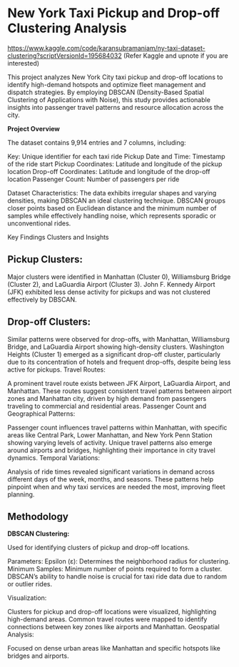 # New York Taxi Pickup and Drop-off Clustering Analysis

https://www.kaggle.com/code/karansubramaniam/ny-taxi-dataset-clustering?scriptVersionId=195684032
(Refer Kaggle and upnote if you are interested)

This project analyzes New York City taxi pickup and drop-off locations to identify high-demand hotspots and optimize fleet management and dispatch strategies. By employing DBSCAN (Density-Based Spatial Clustering of Applications with Noise), this study provides actionable insights into passenger travel patterns and resource allocation across the city.

**Project Overview**

The dataset contains 9,914 entries and 7 columns, including:

Key: Unique identifier for each taxi ride
Pickup Date and Time: Timestamp of the ride start
Pickup Coordinates: Latitude and longitude of the pickup location
Drop-off Coordinates: Latitude and longitude of the drop-off location
Passenger Count: Number of passengers per ride

Dataset Characteristics:
The data exhibits irregular shapes and varying densities, making DBSCAN an ideal clustering technique. DBSCAN groups closer points based on Euclidean distance and the minimum number of samples while effectively handling noise, which represents sporadic or unconventional rides.

Key Findings
Clusters and Insights

## Pickup Clusters:

Major clusters were identified in Manhattan (Cluster 0), Williamsburg Bridge (Cluster 2), and LaGuardia Airport (Cluster 3).
John F. Kennedy Airport (JFK) exhibited less dense activity for pickups and was not clustered effectively by DBSCAN.

## Drop-off Clusters:

Similar patterns were observed for drop-offs, with Manhattan, Williamsburg Bridge, and LaGuardia Airport showing high-density clusters.
Washington Heights (Cluster 1) emerged as a significant drop-off cluster, particularly due to its concentration of hotels and frequent drop-offs, despite being less active for pickups.
Travel Routes:

A prominent travel route exists between JFK Airport, LaGuardia Airport, and Manhattan.
These routes suggest consistent travel patterns between airport zones and Manhattan city, driven by high demand from passengers traveling to commercial and residential areas.
Passenger Count and Geographical Patterns:

Passenger count influences travel patterns within Manhattan, with specific areas like Central Park, Lower Manhattan, and New York Penn Station showing varying levels of activity.
Unique travel patterns also emerge around airports and bridges, highlighting their importance in city travel dynamics.
Temporal Variations:

Analysis of ride times revealed significant variations in demand across different days of the week, months, and seasons.
These patterns help pinpoint when and why taxi services are needed the most, improving fleet planning.

## Methodology
**DBSCAN Clustering:**

Used for identifying clusters of pickup and drop-off locations.

Parameters:
Epsilon (ε): Determines the neighborhood radius for clustering.
Minimum Samples: Minimum number of points required to form a cluster.
DBSCAN’s ability to handle noise is crucial for taxi ride data due to random or outlier rides.

Visualization:

Clusters for pickup and drop-off locations were visualized, highlighting high-demand areas.
Common travel routes were mapped to identify connections between key zones like airports and Manhattan.
Geospatial Analysis:

Focused on dense urban areas like Manhattan and specific hotspots like bridges and airports.
